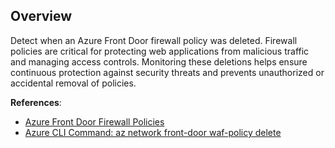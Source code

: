 ## Overview

Detect when an Azure Front Door firewall policy was deleted. Firewall policies are critical for protecting web applications from malicious traffic and managing access controls. Monitoring these deletions helps ensure continuous protection against security threats and prevents unauthorized or accidental removal of policies.

**References**:
- [Azure Front Door Firewall Policies](https://learn.microsoft.com/en-us/azure/web-application-firewall/afds/afds-overview)
- [Azure CLI Command: az network front-door waf-policy delete](https://learn.microsoft.com/en-us/cli/azure/network/front-door/waf-policy?view=azure-cli-latest#az-network-front-door-waf-policy-delete)
